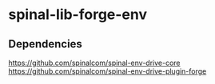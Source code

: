 # spinal-lib-forge-env

## Dependencies

https://github.com/spinalcom/spinal-env-drive-core
https://github.com/spinalcom/spinal-env-drive-plugin-forge
